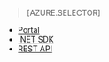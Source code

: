 ﻿> [AZURE.SELECTOR]
- [Portal](/es-es/documentation/articles/media-services-manage-content#publish/)
- [.NET SDK](/es-es/documentation/articles/media-services-deliver-streaming-content/)
- [REST API](/es-es/documentation/articles/media-services-rest-deliver-streaming-content)

<!--HONumber=45--> 
